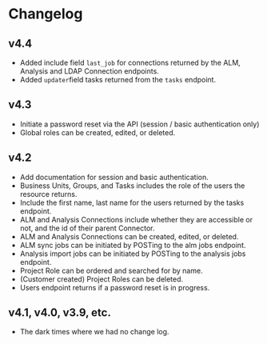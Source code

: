 # Changelog

## v4.4

- Added include field `last_job` for connections returned by the ALM, Analysis and LDAP Connection endpoints.
- Added `updater`field tasks returned from the `tasks` endpoint.

## v4.3

- Initiate a password reset via the API (session / basic authentication only)
- Global roles can be created, edited, or deleted.

## v4.2

- Add documentation for session and basic authentication.
- Business Units, Groups, and Tasks includes the role of the users the resource returns.
- Include the first name, last name for the users returned by the tasks endpoint.
- ALM and Analysis Connections include whether they are accessible or not, and the id of their parent Connector.
- ALM and Analysis Connections can be created, edited, or deleted.
- ALM sync jobs can be initiated by POSTing to the alm jobs endpoint.
- Analysis import jobs can be initiated by POSTing to the analysis jobs endpoint.
- Project Role can be ordered and searched for by name.
- (Customer created) Project Roles can be deleted.
- Users endpoint returns if a password reset is in progress.

## v4.1, v4.0, v3.9, etc.

- The dark times where we had no change log.
